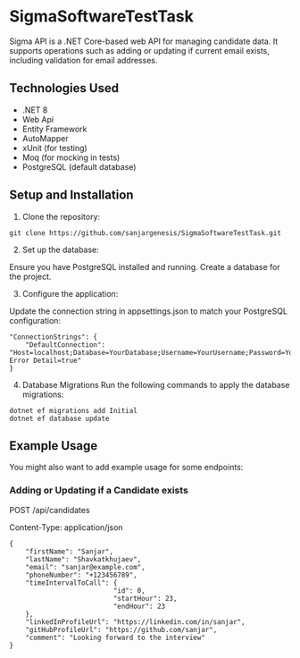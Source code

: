 # SigmaSoftwareTestTask

Sigma API is a .NET Core-based web API for managing candidate data. It supports operations such as adding or updating if current email exists, including validation for email addresses.

## Technologies Used
- .NET 8
- Web Api
- Entity Framework
- AutoMapper
- xUnit (for testing)
- Moq (for mocking in tests)
- PostgreSQL (default database)

## Setup and Installation
1. Clone the repository:
```
git clone https://github.com/sanjargenesis/SigmaSoftwareTestTask.git
```
2. Set up the database:

Ensure you have PostgreSQL installed and running. Create a database for the project.

3. Configure the application:

Update the connection string in appsettings.json to match your PostgreSQL configuration:
```
"ConnectionStrings": {
    "DefaultConnection": "Host=localhost;Database=YourDatabase;Username=YourUsername;Password=YourPassword;Include Error Detail=true"
}
```
4. Database Migrations
Run the following commands to apply the database migrations:
```
dotnet ef migrations add Initial
dotnet ef database update
```
## Example Usage
You might also want to add example usage for some endpoints:

### Adding or Updating if a Candidate exists

POST /api/candidates

Content-Type: application/json
```
{
    "firstName": "Sanjar",
    "lastName": "Shavkatkhujaev",
    "email": "sanjar@example.com",
    "phoneNumber": "+123456789",
    "timeIntervalToCall": {
                          "id": 0,
                          "startHour": 23,
                          "endHour": 23
    },
    "linkedInProfileUrl": "https://linkedin.com/in/sanjar",
    "gitHubProfileUrl": "https://github.com/sanjar",
    "comment": "Looking forward to the interview"
}
```
